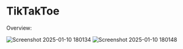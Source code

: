 # TikTakToe

Overview:

![Screenshot 2025-01-10 180134](https://github.com/user-attachments/assets/01d58a81-2eb2-4641-83fe-5f54972dab74)
![Screenshot 2025-01-10 180148](https://github.com/user-attachments/assets/3430f2eb-9c6c-4d29-bee0-dffd1b4915af)
